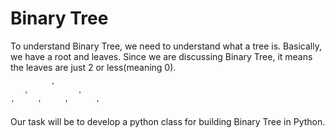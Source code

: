 # Binary Tree

To understand Binary Tree, we need to understand what a tree is. Basically, we have a root and leaves. Since we are discussing Binary Tree, it means the leaves are just 2 or less(meaning 0).

```
         '
   '           '  
'     '     '      '
```

Our task will be to develop a python class for building Binary Tree in Python.

